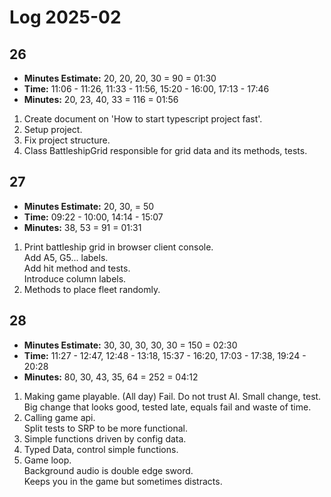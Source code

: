 # Log 2025-02

## 26

- **Minutes Estimate:** 20, 20, 20, 30 = 90 = 01:30
- **Time:** 11:06 - 11:26, 11:33 - 11:56, 15:20 - 16:00, 17:13 - 17:46
- **Minutes:** 20, 23, 40, 33 = 116 = 01:56

1. Create document on 'How to start typescript project fast'.
2. Setup project.
3. Fix project structure.
4. Class BattleshipGrid responsible for grid data and its methods, tests.

## 27

- **Minutes Estimate:** 20, 30, = 50
- **Time:** 09:22 - 10:00, 14:14 - 15:07
- **Minutes:** 38, 53 = 91 = 01:31

1. Print battleship grid in browser client console.  
   Add A5, G5... labels.  
   Add hit method and tests.  
   Introduce column labels.  
2. Methods to place fleet randomly.

## 28

- **Minutes Estimate:** 30, 30, 30, 30, 30 = 150 = 02:30
- **Time:** 11:27 - 12:47, 12:48 - 13:18, 15:37 - 16:20, 17:03 - 17:38, 19:24 - 20:28
- **Minutes:** 80, 30, 43, 35, 64 = 252 = 04:12

1. Making game playable. (All day)
   Fail. Do not trust AI. Small change, test.  
   Big change that looks good, tested late, equals fail and waste of time.  
2. Calling game api.  
   Split tests to SRP to be more functional.  
3. Simple functions driven by config data.  
4. Typed Data, control simple functions.  
5. Game loop.  
   Background audio is double edge sword.  
   Keeps you in the game but sometimes distracts.
